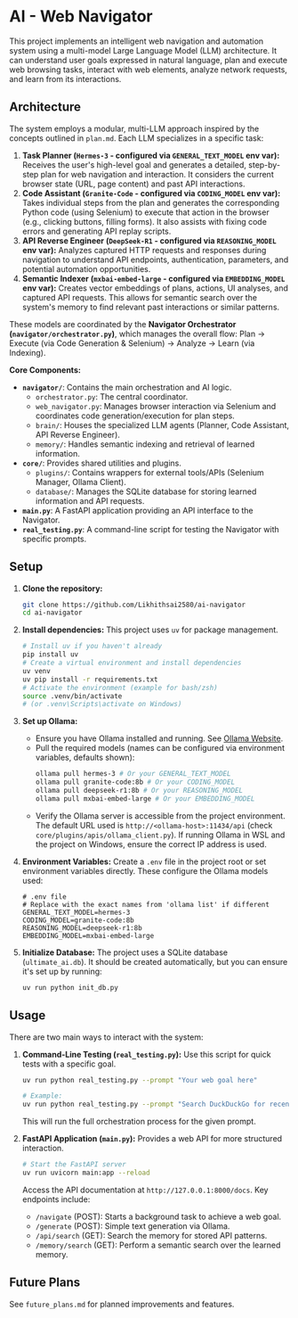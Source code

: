 #  AI - Web Navigator

This project implements an intelligent web navigation and automation system using a multi-model Large Language Model (LLM) architecture. It can understand user goals expressed in natural language, plan and execute web browsing tasks, interact with web elements, analyze network requests, and learn from its interactions.

## Architecture

The system employs a modular, multi-LLM approach inspired by the concepts outlined in `plan.md`. Each LLM specializes in a specific task:

1.  **Task Planner (`Hermes-3` - configured via `GENERAL_TEXT_MODEL` env var):** Receives the user's high-level goal and generates a detailed, step-by-step plan for web navigation and interaction. It considers the current browser state (URL, page content) and past API interactions.
2.  **Code Assistant (`Granite-Code` - configured via `CODING_MODEL` env var):** Takes individual steps from the plan and generates the corresponding Python code (using Selenium) to execute that action in the browser (e.g., clicking buttons, filling forms). It also assists with fixing code errors and generating API replay scripts.
3.  **API Reverse Engineer (`DeepSeek-R1` - configured via `REASONING_MODEL` env var):** Analyzes captured HTTP requests and responses during navigation to understand API endpoints, authentication, parameters, and potential automation opportunities.
4.  **Semantic Indexer (`mxbai-embed-large` - configured via `EMBEDDING_MODEL` env var):** Creates vector embeddings of plans, actions, UI analyses, and captured API requests. This allows for semantic search over the system's memory to find relevant past interactions or similar patterns.

These models are coordinated by the **Navigator Orchestrator (`navigator/orchestrator.py`)**, which manages the overall flow: Plan -> Execute (via Code Generation & Selenium) -> Analyze -> Learn (via Indexing).

**Core Components:**

*   **`navigator/`**: Contains the main orchestration and AI logic.
    *   `orchestrator.py`: The central coordinator.
    *   `web_navigator.py`: Manages browser interaction via Selenium and coordinates code generation/execution for plan steps.
    *   `brain/`: Houses the specialized LLM agents (Planner, Code Assistant, API Reverse Engineer).
    *   `memory/`: Handles semantic indexing and retrieval of learned information.
*   **`core/`**: Provides shared utilities and plugins.
    *   `plugins/`: Contains wrappers for external tools/APIs (Selenium Manager, Ollama Client).
    *   `database/`: Manages the SQLite database for storing learned information and API requests.
*   **`main.py`**: A FastAPI application providing an API interface to the Navigator.
*   **`real_testing.py`**: A command-line script for testing the Navigator with specific prompts.

## Setup

1.  **Clone the repository:**
    ```bash
    git clone https://github.com/Likhithsai2580/ai-navigator
    cd ai-navigator
    ```

2.  **Install dependencies:**
    This project uses `uv` for package management.
    ```bash
    # Install uv if you haven't already
    pip install uv
    # Create a virtual environment and install dependencies
    uv venv
    uv pip install -r requirements.txt
    # Activate the environment (example for bash/zsh)
    source .venv/bin/activate 
    # (or .venv\Scripts\activate on Windows)
    ```

3.  **Set up Ollama:**
    *   Ensure you have Ollama installed and running. See [Ollama Website](https://ollama.com/).
    *   Pull the required models (names can be configured via environment variables, defaults shown):
        ```bash
        ollama pull hermes-3 # Or your GENERAL_TEXT_MODEL
        ollama pull granite-code:8b # Or your CODING_MODEL
        ollama pull deepseek-r1:8b # Or your REASONING_MODEL
        ollama pull mxbai-embed-large # Or your EMBEDDING_MODEL
        ```
    *   Verify the Ollama server is accessible from the project environment. The default URL used is `http://<ollama-host>:11434/api` (check `core/plugins/apis/ollama_client.py`). If running Ollama in WSL and the project on Windows, ensure the correct IP address is used.

4.  **Environment Variables:**
    Create a `.env` file in the project root or set environment variables directly. These configure the Ollama models used:
    ```dotenv
    # .env file
    # Replace with the exact names from 'ollama list' if different
    GENERAL_TEXT_MODEL=hermes-3 
    CODING_MODEL=granite-code:8b
    REASONING_MODEL=deepseek-r1:8b
    EMBEDDING_MODEL=mxbai-embed-large
    ```

5.  **Initialize Database:**
    The project uses a SQLite database (`ultimate_ai.db`). It should be created automatically, but you can ensure it's set up by running:
    ```bash
    uv run python init_db.py 
    ```

## Usage

There are two main ways to interact with the system:

1.  **Command-Line Testing (`real_testing.py`):**
    Use this script for quick tests with a specific goal.
    ```bash
    uv run python real_testing.py --prompt "Your web goal here" 
    
    # Example:
    uv run python real_testing.py --prompt "Search DuckDuckGo for recent AI news"
    ```
    This will run the full orchestration process for the given prompt.

2.  **FastAPI Application (`main.py`):**
    Provides a web API for more structured interaction.
    ```bash
    # Start the FastAPI server
    uv run uvicorn main:app --reload 
    ```
    Access the API documentation at `http://127.0.0.1:8000/docs`. Key endpoints include:
    *   `/navigate` (POST): Starts a background task to achieve a web goal.
    *   `/generate` (POST): Simple text generation via Ollama.
    *   `/api/search` (GET): Search the memory for stored API patterns.
    *   `/memory/search` (GET): Perform a semantic search over the learned memory.

## Future Plans

See `future_plans.md` for planned improvements and features.
